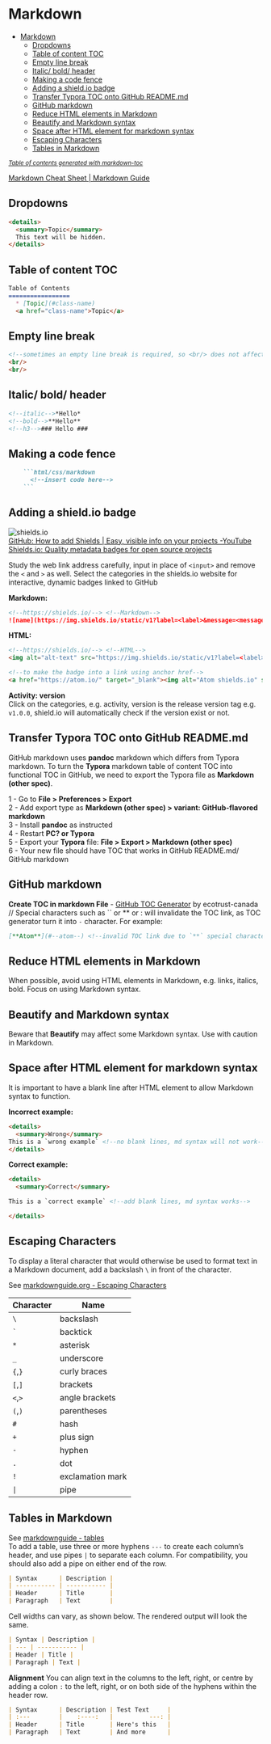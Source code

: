 # Markdown

- [Markdown](#markdown)
  - [Dropdowns](#dropdowns)
  - [Table of content TOC](#table-of-content-toc)
  - [Empty line break](#empty-line-break)
  - [Italic/ bold/ header](#italic-bold-header)
  - [Making a code fence](#making-a-code-fence)
  - [Adding a shield.io badge](#adding-a-shieldio-badge)
  - [Transfer Typora TOC onto GitHub README.md](#transfer-typora-toc-onto-github-readmemd)
  - [GitHub markdown](#github-markdown)
  - [Reduce HTML elements in Markdown](#reduce-html-elements-in-markdown)
  - [Beautify and Markdown syntax](#beautify-and-markdown-syntax)
  - [Space after HTML element for markdown syntax](#space-after-html-element-for-markdown-syntax)
  - [Escaping Characters](#escaping-characters)
  - [Tables in Markdown](#tables-in-markdown)

<small><i><a href='http://ecotrust-canada.github.io/markdown-toc/'>Table of contents generated with markdown-toc</a></i></small>

[Markdown Cheat Sheet \| Markdown
Guide](https://www.markdownguide.org/cheat-sheet/)

## Dropdowns

```markdown
<details>
  <summary>Topic</summary>
  This text will be hidden.
</details>
```

## Table of content TOC

```markdown
Table of Contents
=================
  * [Topic](#class-name)
  <a href="class-name">Topic</a>
```

## Empty line break

```html
<!--sometimes an empty line break is required, so <br/> does not affect other syntax/elements in markdown-->
<br/>
<br/>
```

## Italic/ bold/ header

```markdown
<!--italic-->*Hello*
<!--bold-->**Hello**
<!--h3-->### Hello ###
```

## Making a code fence

````markdown
    ```html/css/markdown
      <!--insert code here-->
    ```
````

## Adding a shield.io badge

![shields.io](https://img.shields.io/static/v1?label=shields.io&message=badge&color=<color>&logo=Shields.io "fig:")  
[GitHub: How to add Shields \| Easy, visible info on your projects -YouTube](https://www.youtube.com/watch?v=Dl-ekLb4quE&ab_channel=TroubleChute)  
[Shields.io: Quality metadata badges for open source projects](https://shields.io/#your-badge)  

Study the web link address carefully, input in place of `<input>` and remove the `<` and `>` as well. Select the categories in the shields.io website for interactive, dynamic badges linked to GitHub  

**Markdown:**

```markdown
<!--https://shields.io/--> <!--Markdown-->
![name](https://img.shields.io/static/v1?label=<label>&message=<message>&color=<color>&logo=<name>)
```

**HTML:**

```html
<!--https://shields.io/--> <!--HTML-->
<img alt="alt-text" src="https://img.shields.io/static/v1?label=<label>&message=<message>&color=<color>&logo=<name>">

<!--to make the badge into a link using anchor href-->
<a href="https://atom.io/" target="_blank"><img alt="Atom shields.io" src="https://img.shields.io/static/v1?label=Atom&message=editor&color=teal&logo=Atom"></a>
```

**Activity: version**  
Click on the categories, e.g. activity, version is the release version tag e.g. `v1.0.0`, shield.io will automatically check if the version exist or not.

## Transfer Typora TOC onto GitHub README.md

GitHub markdown uses **pandoc** markdown which differs from Typora markdown. To turn the **Typora** markdown table of content TOC into functional TOC in GitHub, we need to export the Typora file as **Markdown (other spec)**.  

1 - Go to **File > Preferences > Export**  
2 - Add export type as **Markdown (other spec) > variant:
GitHub-flavored markdown**  
3 - Install **pandoc** as instructed  
4 - Restart **PC? or Typora**  
5 - Export your **Typora** file: **File > Export > Markdown (other
spec)**  
6 - Your new file should have TOC that works in GitHub README.md/ GitHub
markdown

## GitHub markdown

**Create TOC in markdown File** - [GitHub TOC Generator](https://ecotrust-canada.github.io/markdown-toc/) by ecotrust-canada  
// Special characters such as \`\` or ** or : will invalidate the TOC link, as TOC generator turn it into `-` character. For example:  

```markdown
[**Atom**](#--atom--) <!--invalid TOC link due to `**` special characters, conversion into `--` characters-->
```

## Reduce HTML elements in Markdown

When possible, avoid using HTML elements in Markdown, e.g. links, italics, bold. Focus on using Markdown syntax.  

## Beautify and Markdown syntax

Beware that **Beautify** may affect some Markdown syntax. Use with caution in Markdown.  

## Space after HTML element for markdown syntax

It is important to have a blank line after HTML element to allow Markdown syntax to function.  

**Incorrect example:**

```html
<details>
  <summary>Wrong</summary>
This is a `wrong example` <!--no blank lines, md syntax will not work-->
</details>
```

**Correct example:**

```html
<details>
  <summary>Correct</summary>

This is a `correct example` <!--add blank lines, md syntax works-->

</details>
```

## Escaping Characters

To display a literal character that would otherwise be used to format text in a Markdown document, add a backslash `\` in front of the character.

See [markdownguide.org - Escaping Characters](https://www.markdownguide.org/basic-syntax/#escaping-characters)

|Character|Name|
|-------|--------|
|`\`|backslash|  
|`` ` ``|backtick|
|`*`|asterisk|
|`_`|underscore|
|`{`,`}`|curly braces|
|`[`,`]`|brackets|
|`<`,`>`|angle brackets|
|`(`,`)`|parentheses|
|`#`|hash|
|`+`|plus sign|
|`-`|hyphen|
|`.`|dot|
|`!`|exclamation mark|
|`\|`|pipe|

## Tables in Markdown

See [markdownguide - tables](https://www.markdownguide.org/extended-syntax/#tables)  
To add a table, use three or more hyphens `---` to create each column’s header, and use pipes `|` to separate each column. For compatibility, you should also add a pipe on either end of the row.

```markdown
| Syntax      | Description |
| ----------- | ----------- |
| Header      | Title       |
| Paragraph   | Text        |
```

Cell widths can vary, as shown below. The rendered output will look the same.

```markdown
| Syntax | Description |
| --- | ----------- |
| Header | Title |
| Paragraph | Text |
```

**Alignment**
You can align text in the columns to the left, right, or centre by adding a colon `:` to the left, right, or on both side of the hyphens within the header row.

```markdown
| Syntax      | Description | Test Text     |
| :---        |    :----:   |          ---: |
| Header      | Title       | Here's this   |
| Paragraph   | Text        | And more      |
```
